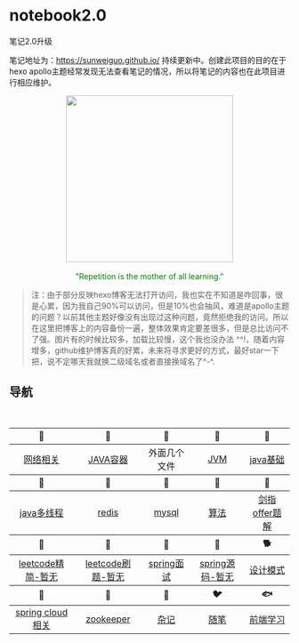# notebook2.0
笔记2.0升级

笔记地址为：https://sunweiguo.github.io/ 持续更新中。创建此项目的目的在于hexo apollo主题经常发现无法查看笔记的情况，所以将笔记的内容也在此项目进行相应维护。


<div align="center">
	<img src="http://bloghello.oursnail.cn/%E6%8A%93%E7%8B%82.jpeg" width="300px"></div></br>
</div>
<div align="center">
	<span style="color: green;">"Repetition is the mother of all learning."</span>
</div>

> 注：由于部分反映hexo博客无法打开访问，我也实在不知道是咋回事，很是心累，因为我自己90%可以访问，但是10%也会抽风，难道是apollo主题的问题？以前其他主题好像没有出现过这种问题，竟然拒绝我的访问。所以在这里把博客上的内容备份一遍，整体效果肯定要差很多，但是总比访问不了强。图片有的时候比较多，加载比较慢，这个我也没办法 ^^!，随着内容增多，github维护博客真的好累，未来将寻求更好的方式，最好star一下把，说不定哪天我就换二级域名或者直接换域名了^-^.

## <font id="top" href="#">导航</font>

<br>
<table style="text-align: center;">
	<thead>
		<tr>
			<th align="center"><g-emoji class="g-emoji" alias="bar_chart" fallback-src="https://github.githubassets.com/images/icons/emoji/unicode/1f4ca.png">🐀</g-emoji></th>
			<th align="center"><g-emoji class="g-emoji" alias="crossed_swords" fallback-src="https://github.githubassets.com/images/icons/emoji/unicode/2694.png">🐂</g-emoji></th>
			<th align="center"><g-emoji class="g-emoji" alias="desktop_computer" fallback-src="https://github.githubassets.com/images/icons/emoji/unicode/1f5a5.png">🐅</g-emoji></th>
			<th align="center"><g-emoji class="g-emoji" alias="busstop" fallback-src="https://github.githubassets.com/images/icons/emoji/unicode/1f68f.png">🐇</g-emoji></th>
			<th align="center"><g-emoji class="g-emoji" alias="beach_umbrella" fallback-src="https://github.githubassets.com/images/icons/emoji/unicode/1f3d6.png">🐉</g-emoji></th>
		</tr>
	</thead>
	<tbody>
		<tr>
			<td align="center"><a href="https://github.com/sunweiguo/notebook2.0/tree/master/network">网络相关</a></td>
			<td align="center"><a href="https://github.com/sunweiguo/notebook2.0/tree/master/java-collection">JAVA容器</a></td>
			<td align="center">外面几个文件</td>
			<td align="center"><a href="https://github.com/sunweiguo/notebook2.0/tree/master/JVM">JVM</a></td>
			<td align="center"><a href="https://github.com/sunweiguo/notebook2.0/tree/master/java-basic">java基础</a></td>
		</tr>
	</tbody>
	<thead>
		<tr>
			<th align="center"><g-emoji class="g-emoji" alias="bar_chart" fallback-src="https://github.githubassets.com/images/icons/emoji/unicode/1f4ca.png">🐍</g-emoji></th>
			<th align="center"><g-emoji class="g-emoji" alias="crossed_swords" fallback-src="https://github.githubassets.com/images/icons/emoji/unicode/2694.png">🐎</g-emoji></th>
			<th align="center"><g-emoji class="g-emoji" alias="desktop_computer" fallback-src="https://github.githubassets.com/images/icons/emoji/unicode/1f5a5.png">🐏</g-emoji></th>
			<th align="center"><g-emoji class="g-emoji" alias="busstop" fallback-src="https://github.githubassets.com/images/icons/emoji/unicode/1f68f.png">🐒</g-emoji></th>
			<th align="center"><g-emoji class="g-emoji" alias="beach_umbrella" fallback-src="https://github.githubassets.com/images/icons/emoji/unicode/1f3d6.png">🐒</g-emoji></th>
		</tr>
	</thead>
	<tbody>
		<tr>
			<td align="center"><a href="https://github.com/sunweiguo/notebook2.0/tree/master/thread">java多线程</a></td>
			<td align="center"><a href="https://github.com/sunweiguo/notebook2.0/tree/master/redis">redis</a></td>
			<td align="center"><a href="https://github.com/sunweiguo/notebook2.0/tree/master/mysql">mysql</a></td>
			<td align="center"><a href="https://github.com/sunweiguo/notebook2.0/tree/master/algorithms-basic">算法</a></td>
			<td align="center"><a href="https://github.com/sunweiguo/notebook2.0/tree/master/%E5%89%91%E6%8C%87offer">剑指offer题解</a></td>
		</tr>
	</tbody>
	<thead>
		<tr>
			<th align="center"><g-emoji class="g-emoji" alias="bar_chart" fallback-src="https://github.githubassets.com/images/icons/emoji/unicode/1f4ca.png">🐒</g-emoji></th>
			<th align="center"><g-emoji class="g-emoji" alias="crossed_swords" fallback-src="https://github.githubassets.com/images/icons/emoji/unicode/2694.png">🐒</g-emoji></th>
			<th align="center"><g-emoji class="g-emoji" alias="desktop_computer" fallback-src="https://github.githubassets.com/images/icons/emoji/unicode/1f5a5.png">🐓</g-emoji></th>
			<th align="center"><g-emoji class="g-emoji" alias="busstop" fallback-src="https://github.githubassets.com/images/icons/emoji/unicode/1f68f.png">🐓</g-emoji></th>
			<th align="center"><g-emoji class="g-emoji" alias="beach_umbrella" fallback-src="https://github.githubassets.com/images/icons/emoji/unicode/1f3d6.png">🐕</g-emoji></th>
		</tr>
	</thead>
	<tbody>
		<tr>
			<td align="center"><a href="#">leetcode精简-暂无</a></td>
			<td align="center"><a href="#">leetcode刷题-暂无</a></td>
			<td align="center"><a href="https://github.com/sunweiguo/notebook2.0/tree/master/spring">spring面试</a></td>
			<td align="center"><a href="#">spring源码-暂无</a></td>
			<td align="center"><a href="https://github.com/sunweiguo/notebook2.0/tree/master/design-pattern">设计模式</a></td>
		</tr>
	</tbody>
	<thead>
		<tr>
			<th align="center"><g-emoji class="g-emoji" alias="bar_chart" fallback-src="https://github.githubassets.com/images/icons/emoji/unicode/1f4ca.png">🐖</g-emoji></th>
			<th align="center"><g-emoji class="g-emoji" alias="crossed_swords" fallback-src="https://github.githubassets.com/images/icons/emoji/unicode/2694.png">🦓</g-emoji></th>
			<th align="center"><g-emoji class="g-emoji" alias="desktop_computer" fallback-src="https://github.githubassets.com/images/icons/emoji/unicode/1f5a5.png">🦒</g-emoji></th>
			<th align="center"><g-emoji class="g-emoji" alias="busstop" fallback-src="https://github.githubassets.com/images/icons/emoji/unicode/1f68f.png">🐦</g-emoji></th>
			<th align="center"><g-emoji class="g-emoji" alias="beach_umbrella" fallback-src="https://github.githubassets.com/images/icons/emoji/unicode/1f3d6.png">🐟</g-emoji></th>
		</tr>
	</thead>
	<tbody>
		<tr>
			<td align="center"><a href="https://github.com/sunweiguo/notebook2.0/tree/master/weather-for-spring-cloud">spring cloud相关</a></td>
			<td align="center"><a href="https://github.com/sunweiguo/notebook2.0/tree/master/zookeeper">zookeeper</a></td>
			<td align="center"><a href="https://github.com/sunweiguo/notebook2.0/tree/master/miscellany">杂记</a></td>
			<td align="center"><a href="https://github.com/sunweiguo/notebook2.0/tree/master/suibi">随笔</a></td>
			<td align="center"><a href="https://github.com/sunweiguo/notebook2.0/tree/master/front">前端学习</a></td>
		</tr>
	</tbody>
	
</table>